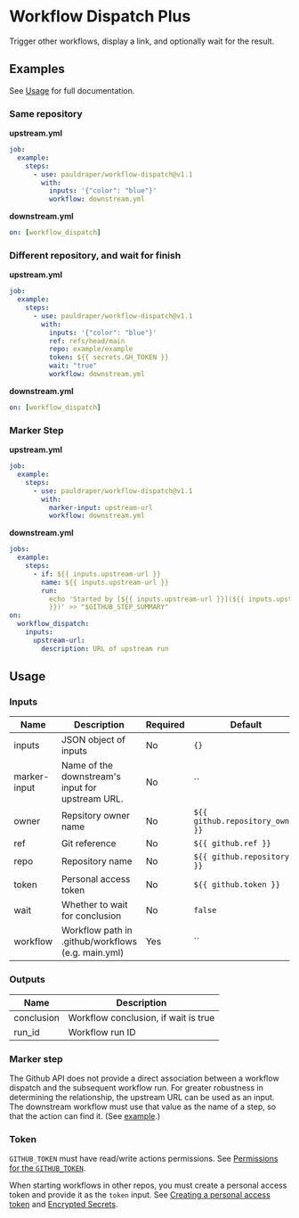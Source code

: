 # Workflow Dispatch Plus

Trigger other workflows, display a link, and optionally wait for the result.

## Examples

See [Usage](#usage) for full documentation.

### Same repository

**upstream.yml**

```yml
job:
  example:
    steps:
      - use: pauldraper/workflow-dispatch@v1.1
        with:
          inputs: '{"color": "blue"}'
          workflow: downstream.yml
```

**downstream.yml**

```yml
on: [workflow_dispatch]
```

### Different repository, and wait for finish

**upstream.yml**

```yml
job:
  example:
    steps:
      - use: pauldraper/workflow-dispatch@v1.1
        with:
          inputs: '{"color": "blue"}'
          ref: refs/head/main
          repo: example/example
          token: ${{ secrets.GH_TOKEN }}
          wait: "true"
          workflow: downstream.yml
```

**downstream.yml**

```yml
on: [workflow_dispatch]
```

### Marker Step

**upstream.yml**

```yml
job:
  example:
    steps:
      - use: pauldraper/workflow-dispatch@v1.1
        with:
          marker-input: upstream-url
          workflow: downstream.yml
```

**downstream.yml**

```yml
jobs:
  example:
    steps:
      - if: ${{ inputs.upstream-url }}
        name: ${{ inputs.upstream-url }}
        run:
          echo 'Started by [${{ inputs.upstream-url }}](${{ inputs.upstream-url
          }})' >> "$GITHUB_STEP_SUMMARY"
on:
  workflow_dispatch:
    inputs:
      upstream-url:
        description: URL of upstream run
```

## Usage

### Inputs

| Name         | Description                                        | Required | Default                          |
| ------------ | -------------------------------------------------- | -------- | -------------------------------- |
| inputs       | JSON object of inputs                              | No       | `{}`                             |
| marker-input | Name of the downstream's input for upstream URL.   | No       | ``                               |
| owner        | Repsitory owner name                               | No       | `${{ github.repository_owner }}` |
| ref          | Git reference                                      | No       | `${{ github.ref }}`              |
| repo         | Repository name                                    | No       | `${{ github.repository }}`       |
| token        | Personal access token                              | No       | `${{ github.token }}`            |
| wait         | Whether to wait for conclusion                     | No       | `false`                          |
| workflow     | Workflow path in .github/workflows (e.g. main.yml) | Yes      | ``                               |

### Outputs

| Name       | Description                          |
| ---------- | ------------------------------------ |
| conclusion | Workflow conclusion, if wait is true |
| run_id     | Workflow run ID                      |

### Marker step

The Github API does not provide a direct association between a workflow dispatch
and the subsequent workflow run. For greater robustness in determining the
relationship, the upstream URL can be used as an input. The downstream workflow
must use that value as the name of a step, so that the action can find it. (See
[example](#marker-step-1).)

### Token

`GITHUB_TOKEN` must have read/write actions permissions. See
[Permissions for the `GITHUB_TOKEN`](https://docs.github.com/en/actions/security-guides/automatic-token-authentication#permissions-for-the-github_token).

When starting workflows in other repos, you must create a personal access token
and provide it as the `token` input. See
[Creating a personal access token](https://docs.github.com/en/authentication/keeping-your-account-and-data-secure/creating-a-personal-access-token)
and
[Encrypted Secrets](https://docs.github.com/en/actions/security-guides/encrypted-secrets).
